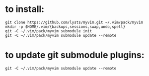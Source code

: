 # to install:

    git clone https://github.com/lysts/myvim.git ~/.vim/pack/myvim
    mkdir -p $HOME/.vim/{backups,sessions,swap,undo,spell}
    git -C ~/.vim/pack/myvim submodule init
    git -C ~/.vim/pack/myvim submodule update --remote

# to update git submodule plugins:

    git -C ~/.vim/pack/myvim submodule update --remote
